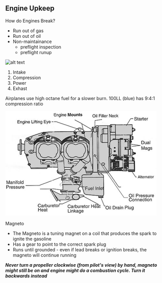 Engine Upkeep
-------------

How do Engines Break?

  * Run out of gas
  * Run out of oil
  * Non-maintainance
    * preflight inspection
    * preflight runup


![alt text](../img/220px-4StrokeEngine_Ortho_3D_Small.gif)

1. Intake
2. Compression
3. Power
4. Exhast

Airplanes use high octane fuel for a slower burn. 100LL (blue) has 9:4:1 compression ratio


![alt text](../img/cessnaengine.jpg "http://www.zenithair.com/kit-data/images/o200d.jpg")

Magneto

  * The Magneto is a tuning magnet on a coil that produces the spark to ignite the gasoline
  * Has a gear to point to the correct spark plug
  * Runs until grounded - even if lead breaks or ignition breaks, the magneto will continue running

**_Never turn a propeller clockwise (from pilot's view) by hand, magneto might still be on and engine might do a combustion cycle. Turn it backwards instead_**

